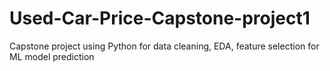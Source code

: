 # Used-Car-Price-Capstone-project1
Capstone project using Python for data cleaning, EDA, feature selection for ML model prediction
